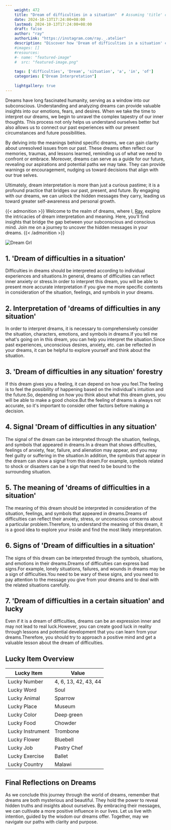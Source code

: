 ```yaml
---
    weight: 472
    title: "Dream of difficulties in a situation"  # Assuming 'title' column exists
    date: 2024-10-13T17:24:00+08:00
    lastmod: 2024-10-13T17:24:00+08:00
    draft: false
    author: "ray"
    authorLink: "https://instagram.com/ray._.atelier"
    description: "Discover how 'Dream of difficulties in a situation' can interpret your future and uncover its significant meanings in your life."
    #images: []
    #resources:
    #- name: "featured-image"
    #  src: "featured-image.png"
    
    tags: ['difficulties', 'Dream', 'situation', 'a', 'in', 'of']
    categories: ["Dream Interpretation"]
    
    lightgallery: true
---
```

    
Dreams have long fascinated humanity, serving as a window into our subconscious. Understanding and analyzing dreams can provide valuable insights into our emotions, fears, and desires. When we take the time to interpret our dreams, we begin to unravel the complex tapestry of our inner thoughts. This process not only helps us understand ourselves better but also allows us to connect our past experiences with our present circumstances and future possibilities.

By delving into the meanings behind specific dreams, we can gain clarity about unresolved issues from our past. These dreams often reflect our memories, traumas, and lessons learned, reminding us of what we need to confront or embrace. Moreover, dreams can serve as a guide for our future, revealing our aspirations and potential paths we may take. They can provide warnings or encouragement, nudging us toward decisions that align with our true selves.

Ultimately, dream interpretation is more than just a curious pastime; it is a profound practice that bridges our past, present, and future. By engaging with our dreams, we can unlock the hidden messages they carry, leading us toward greater self-awareness and personal growth.

{{< admonition >}}
Welcome to the realm of dreams, where I, [Ray](https://instagram.com/ray._.atelier), explore the intricacies of dream interpretation and meaning. Here, you’ll find insights that bridge the gap between your subconscious and conscious mind. Join me on a journey to uncover the hidden messages in your dreams.
{{< /admonition >}}

![Dream Grl](https://cdn.pixabay.com/photo/2017/11/02/03/35/gothic-2910057_1280.jpg "Dream Grl")

## 1. 'Dream of difficulties in a situation'
Difficulties in dreams should be interpreted according to individual experiences and situations.In general, dreams of difficulties can reflect inner anxiety or stress.In order to interpret this dream, you will be able to present more accurate interpretation if you give me more specific contents in consideration of the situation, feelings, and symbols in your dreams.

## 2. Interpretation of 'dreams of difficulties in any situation'
In order to interpret dreams, it is necessary to comprehensively consider the situation, characters, emotions, and symbols in dreams.If you tell me what's going on in this dream, you can help you interpret the situation.Since past experiences, unconscious desires, anxiety, etc. can be reflected in your dreams, it can be helpful to explore yourself and think about the situation.

## 3. 'Dream of difficulties in any situation' forestry
If this dream gives you a feeling, it can depend on how you feel.The feeling is to feel the possibility of happening based on the individual's intuition and the future.So, depending on how you think about what this dream gives, you will be able to make a good choice.But the feeling of dreams is always not accurate, so it's important to consider other factors before making a decision.

## 4. Signal 'Dream of difficulties in any situation'
The signal of the dream can be interpreted through the situation, feelings, and symbols that appeared in dreams.In a dream that shows difficulties, feelings of anxiety, fear, failure, and alienation may appear, and you may feel guilty or suffering in the situation.In addition, the symbols that appear in the dream can show a signal from this dream.For example, symbols related to shock or disasters can be a sign that need to be bound to the surrounding situation.

## 5. The meaning of 'dreams of difficulties in a situation'
The meaning of this dream should be interpreted in consideration of the situation, feelings, and symbols that appeared in dreams.Dreams of difficulties can reflect their anxiety, stress, or unconscious concerns about a particular problem.Therefore, to understand the meaning of this dream, it is a good idea to explore your inside and find the most likely interpretation.

## 6. Signs of 'Dream of difficulties in a situation'
The signs of this dream can be interpreted through the symbols, situations, and emotions in their dreams.Dreams of difficulties can express bad signs.For example, lonely situations, failures, and wounds in dreams may be a sign of difficulties.You need to be wary of these signs, and you need to pay attention to the message you give from your dreams and to deal with the related situations carefully.

## 7. 'Dream of difficulties in a certain situation' and lucky
Even if it is a dream of difficulties, dreams can be an expression inner and may not lead to real luck.However, you can create good luck in reality through lessons and potential development that you can learn from your dreams.Therefore, you should try to approach a positive mind and get a valuable lesson about the dream of difficulties.

## Lucky Item Overview
| Lucky Item          | Value              |
|---------------|--------------------|
| Lucky Number        | 4, 6, 13, 42, 43, 44  |
| Lucky Word          | Soul |
| Lucky Animal        | Sparrow |
| Lucky Place         | Museum     |
| Lucky Color         | Deep green     |
| Lucky Food          | Chowder      |
| Lucky Instrument    | Trombone |
| Lucky Flower        | Bluebell    |
| Lucky Job           | Pastry Chef       |
| Lucky Exercise      | Ballet  |
| Lucky Country       | Malawi    |


##  Final Reflections on Dreams

As we conclude this journey through the world of dreams, remember that dreams are both mysterious and beautiful. They hold the power to reveal hidden truths and insights about ourselves. By embracing their messages, we can cultivate a more positive influence in our lives. Let us live with intention, guided by the wisdom our dreams offer. Together, may we navigate our paths with clarity and purpose.
